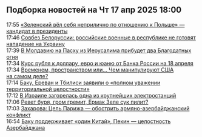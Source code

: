 <h2>Подборка новостей на Чт 17 апр 2025 18:00</h2><!--2025-04-17 17:55:00-->
<div class="rssn table">
  <div><span class="smaller gray hspace">17:55</span> <a class="nodecor" href="https://eadaily.com/ru/news/2025/04/17/zelenskiy-vyol-sebya-neprilichno-po-otnosheniyu-k-polshe-kandidat-v-prezidenty">«Зеленский вёл себя неприлично по отношению к Польше» — кандидат в президенты</a></div>
</div>
<div class="rssn table">
  <div><span class="smaller gray hspace">17:46</span> <a class="nodecor" href="https://eadaily.com/ru/news/2025/04/17/sovbez-belorussii-rossiyskie-voennye-v-respublike-ne-gotovyat-napadenie-na-ukrainu">Совбез Белоруссии: российские военные в республике не готовят нападение на Украину</a></div>
</div>
<div class="rssn table">
  <div><span class="smaller gray hspace">17:39</span> <a class="nodecor" href="https://eadaily.com/ru/news/2025/04/17/v-moldaviyu-na-pashu-iz-ierusalima-pribudet-dva-blagodatnyh-ognya">В Молдавию на Пасху из Иерусалима прибудет два Благодатных огня</a></div>
</div>
<div class="rssn table">
  <div><span class="smaller gray hspace">17:34</span> <a class="nodecor" href="https://eadaily.com/ru/news/2025/04/17/kurs-rublya-k-dollaru-evro-i-yuanyu-ot-banka-rossii-na-18-aprelya">Курс рубля к доллару, евро и юаню от Банка России на 18 апреля</a></div>
</div>
<div class="rssn table">
  <div><span class="smaller gray hspace">17:34</span> <a class="nodecor" href="https://eadaily.com/ru/news/2025/04/17/vremenem-prostranstvom-ili-chem-manipuliruyut-ssha-na-samom-dele">Временем, пространством или… Чем манипулируют США на самом деле?</a></div>
</div>
<div class="rssn table">
  <div><span class="smaller gray hspace">17:14</span> <a class="nodecor" href="https://eadaily.com/ru/news/2025/04/17/baku-erevan-i-tbilisi-zayavili-o-polnom-uvazhenii-territorialnoy-celostnosti">Баку, Ереван и Тбилиси заявили о «полном уважении территориальной целостности»</a></div>
</div>
<div class="rssn table">
  <div><span class="smaller gray hspace">17:12</span> <a class="nodecor" href="https://eadaily.com/ru/news/2025/04/17/v-izraile-zagorelas-odna-iz-krupneyshih-elektrostanciy">В Израиле загорелась одна из крупнейших электростанций</a></div>
</div>
<div class="rssn table">
  <div><span class="smaller gray hspace">17:06</span> <a class="nodecor" href="https://eadaily.com/ru/news/2025/04/17/revet-burya-grom-gremit-ermak-zele-suk-pilit">Ревет буря, гром гремит, Ермак Зеле сук пилит?</a></div>
</div>
<div class="rssn table">
  <div><span class="smaller gray hspace">17:03</span> <a class="nodecor" href="https://eadaily.com/ru/news/2025/04/17/zaharova-cel-parizha-obostrit-armyano-azerbaydzhanskiy-konflikt">Захарова: Цель Парижа — обострить армяно-азербайджанский конфликт</a></div>
</div>
<div class="rssn table">
  <div><span class="smaller gray hspace">16:54</span> <a class="nodecor" href="https://eadaily.com/ru/news/2025/04/17/baku-podderzhivaet-odin-kitay-pekin-celostnost-azerbaydzhana">Баку поддерживает «один Китай», Пекин — целостность Азербайджана</a></div>
</div>
